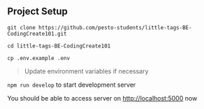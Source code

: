 ## Project Setup

`git clone https://github.com/pesto-students/little-tags-BE-CodingCreate101.git`

`cd little-tags-BE-CodingCreate101`

`cp .env.example .env`

> Update environment variables if necessary

`npm run develop` to start development server

You should be able to access server on <http://localhost:5000> now
